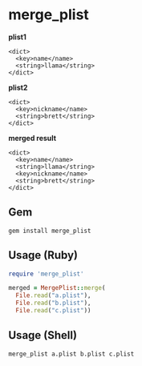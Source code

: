 merge_plist
====

__plist1__
```plist
<dict>
  <key>name</name>
  <string>llama</string>
</dict>
```
__plist2__
```plist
<dict>
  <key>nickname</name>
  <string>brett</string>
</dict>
```
__merged result__
```plist
<dict>
  <key>name</name>
  <string>llama</string>
  <key>nickname</name>
  <string>brett</string>
</dict>
```

Gem
----
```
gem install merge_plist
```

Usage (Ruby)
----
```ruby
require 'merge_plist'

merged = MergePlist::merge(
  File.read("a.plist"),
  File.read("b.plist"),
  File.read("c.plist"))
```

Usage (Shell)
----
```
merge_plist a.plist b.plist c.plist
```
